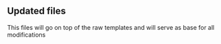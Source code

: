 ## Updated files

This files will go on top of the raw templates and will serve as base for all modifications
